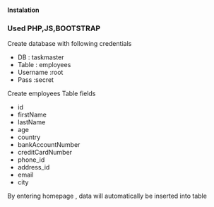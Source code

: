 <!DOCTYPE html>
<html>
<head>
	<title>Readme</title>
</head>
<body>
<h4>Instalation</h4>
<h3><b>Used PHP,JS,BOOTSTRAP</h3></b></h3>
Create database with following credentials
<ul>
	<li>DB : taskmaster</li>
	<li>Table : employees</li>
	<li>Username :root</li>
	<li>Pass :secret</li>
</ul>
Create employees Table fields
<ul>
	<li>id</li>
	<li>firstName</li>
	<li>lastName</li>
	<li>age</li>
	<li>country</li>
	<li>bankAccountNumber</li>
	<li>creditCardNumber</li>
	<li>phone_id</li>
	<li>address_id</li>
	<li>email</li>
	<li>city</li>

</ul>
<p>
	By entering homepage , data will automatically be inserted into table
</p>
</body>
</html>
